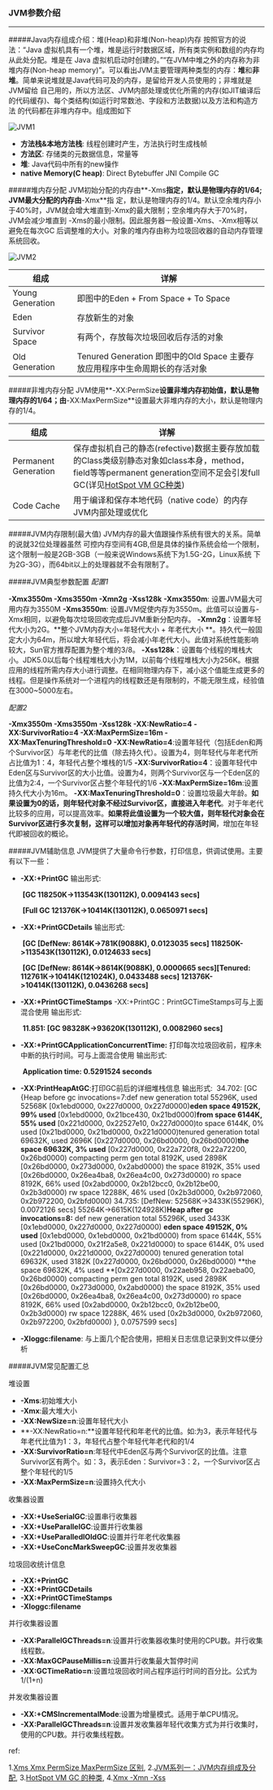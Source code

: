 ### JVM参数介绍

***

#####Java内存组成介绍：堆(Heap)和非堆(Non-heap)内存
按照官方的说法：“Java 虚拟机具有一个堆，堆是运行时数据区域，所有类实例和数组的内存均从此处分配。堆是在 Java 虚拟机启动时创建的。”“在JVM中堆之外的内存称为非堆内存(Non-heap memory)”。可以看出JVM主要管理两种类型的内存：**堆**和**非堆**。简单来说堆就是Java代码可及的内存，是留给开发人员使用的；非堆就是JVM留给 自己用的，所以方法区、JVM内部处理或优化所需的内存(如JIT编译后的代码缓存)、每个类结构(如运行时常数池、字段和方法数据)以及方法和构造方法 的代码都在非堆内存中。组成图如下

![JVM1](http://images.cnblogs.com/cnblogs_com/prayjourney/1041349/o_JVM1.jpg)

- **方法栈&本地方法栈**: 线程创建时产生，方法执行时生成栈帧
- **方法区**: 存储类的元数据信息，常量等
- **堆**: Java代码中所有的new操作
- **native Memory(C heap)**: Direct Bytebuffer JNI Compile GC



#####堆内存分配
JVM初始分配的内存由**-Xms**指定，默认是物理内存的1/64; JVM最大分配的内存由**-Xmx**指 定，默认是物理内存的1/4。默认空余堆内存小于40%时，JVM就会增大堆直到-Xmx的最大限制；空余堆内存大于70%时，JVM会减少堆直到 -Xms的最小限制。因此服务器一般设置-Xms、-Xmx相等以避免在每次GC 后调整堆的大小。对象的堆内存由称为垃圾回收器的自动内存管理系统回收。

![JVM2](http://images.cnblogs.com/cnblogs_com/prayjourney/1041349/o_JVM2.jpg)

| 组成               | 详解                                       |
| ---------------- | ---------------------------------------- |
| Young Generation | 即图中的Eden + From Space + To Space         |
| Eden             | 存放新生的对象                                  |
| Survivor Space   | 有两个，存放每次垃圾回收后存活的对象                       |
| Old Generation   | Tenured Generation 即图中的Old Space 主要存放应用程序中生命周期长的存活对象 |



#####非堆内存分配
JVM使用**-XX:PermSize**设置非堆内存初始值，默认是物理内存的1/64；由**-XX:MaxPermSize**设置最大非堆内存的大小，默认是物理内存的1/4。

| 组成                   | 详解                                       |
| -------------------- | ---------------------------------------- |
| Permanent Generation | 保存虚拟机自己的静态(refective)数据主要存放加载的Class类级别静态对象如class本身，method，field等等permanent generation空间不足会引发full GC(详见[HotSpot VM GC种类](http://www.cnblogs.com/redcreen/archive/2011/05/04/2037029.html)) |
| Code Cache           | 用于编译和保存本地代码（native code）的内存JVM内部处理或优化    |



#####JVM内存限制(最大值)
JVM内存的最大值跟操作系统有很大的关系。简单的说就32位处理器虽然 可控内存空间有4GB,但是具体的操作系统会给一个限制，这个限制一般是2GB-3GB（一般来说Windows系统下为1.5G-2G，Linux系统 下为2G-3G），而64bit以上的处理器就不会有限制了。



#####JVM典型参数配置
*配置1*

**-Xmx3550m  -Xms3550m -Xmn2g** **-Xss128k**
**-Xmx3550m**:  设置JVM最大可用内存为3550M
**-Xms3550m**:  设置JVM促使内存为3550m。此值可以设置与-Xmx相同，以避免每次垃圾回收完成后JVM重新分配内存。
**-Xmn2g**：设置年轻代大小为2G。**整个JVM内存大小=年轻代大小 + 年老代大小 **。持久代一般固定大小为64m，所以增大年轻代后，将会减小年老代大小。此值对系统性能影响较大，Sun官方推荐配置为整个堆的3/8。
**-Xss128k**：设置每个线程的堆栈大小。JDK5.0以后每个线程堆栈大小为1M，以前每个线程堆栈大小为256K。根据应用的线程所需内存大小进行调整。在相同物理内存下，减小这个值能生成更多的线程。但是操作系统对一个进程内的线程数还是有限制的，不能无限生成，经验值在3000~5000左右。

*配置2*

**-Xmx3550m -Xms3550m -Xss128k -XX:NewRatio=4 -XX:SurvivorRatio=4 -XX:MaxPermSize=16m -XX:MaxTenuringThreshold=0**
**-XX:NewRatio=4**:设置年轻代（包括Eden和两个Survivor区）与年老代的比值（除去持久代）。设置为4，则年轻代与年老代所占比值为1：4，年轻代占整个堆栈的1/5
**-XX:SurvivorRatio=4**：设置年轻代中Eden区与Survivor区的大小比值。设置为4，则两个Survivor区与一个Eden区的比值为2:4，一个Survivor区占整个年轻代的1/6
**-XX:MaxPermSize=16m**:设置持久代大小为16m。
**-XX:MaxTenuringThreshold=0**：设置垃圾最大年龄。**如果设置为0的话，则年轻代对象不经过Survivor区，直接进入年老代**。对于年老代比较多的应用，可以提高效率。**如果将此值设置为一个较大值，则年轻代对象会在Survivor区进行多次复制，这样可以增加对象再年轻代的存活时间**，增加在年轻代即被回收的概论。



#####JVM辅助信息
JVM提供了大量命令行参数，打印信息，供调试使用。主要有以下一些：
- **-XX:+PrintGC**
  输出形式:

  ​                 **[GC 118250K->113543K(130112K), 0.0094143 secs]**

  ​                 **[Full GC 121376K->10414K(130112K), 0.0650971 secs]**

- **-XX:+PrintGCDetails**
  输出形式:

  ​                 **[GC [DefNew: 8614K->781K(9088K), 0.0123035 secs] 118250K->113543K(130112K), 0.0124633 secs]**

  ​                 **[GC [DefNew: 8614K->8614K(9088K), 0.0000665 secs][Tenured: 112761K->10414K(121024K), 0.0433488 secs] 121376K->10414K(130112K), 0.0436268 secs]**

- **-XX:+PrintGCTimeStamps** -XX:+PrintGC：PrintGCTimeStamps可与上面混合使用
  输出形式:

  ​                 **11.851: [GC 98328K->93620K(130112K), 0.0082960 secs]**

- **-XX:+PrintGCApplicationConcurrentTime:** 打印每次垃圾回收前，程序未中断的执行时间。可与上面混合使用
  输出形式:

  ​                 **Application time: 0.5291524 seconds**

- **-XX:PrintHeapAtGC**:打印GC前后的详细堆栈信息
  输出形式:
  ​                 34.702: [GC {Heap before gc invocations=7:def new generation   total 55296K, used 52568K [0x1ebd0000, 0x227d0000, 0x227d0000)**eden space 49152K,  99% used** [0x1ebd0000, 0x21bce430, 0x21bd0000)**from space 6144K,  55% used** [0x221d0000, 0x22527e10, 0x227d0000)to   space 6144K,   0% used [0x21bd0000, 0x21bd0000, 0x221d0000)tenured generation   total 69632K, used 2696K [0x227d0000, 0x26bd0000, 0x26bd0000)**the space 69632K,   3% used** [0x227d0000, 0x22a720f8, 0x22a72200, 0x26bd0000) compacting perm gen  total 8192K, used 2898K [0x26bd0000, 0x273d0000, 0x2abd0000) the space 8192K,  35% used [0x26bd0000, 0x26ea4ba8, 0x26ea4c00, 0x273d0000)
  ro space 8192K,  66% used [0x2abd0000, 0x2b12bcc0, 0x2b12be00, 0x2b3d0000) rw space 12288K,  46% used [0x2b3d0000, 0x2b972060, 0x2b972200, 0x2bfd0000) 34.735: [DefNew: 52568K->3433K(55296K), 0.0072126 secs] 55264K->6615K(124928K)**Heap after gc invocations=8:** def new generation   total 55296K, used 3433K [0x1ebd0000, 0x227d0000, 0x227d0000) **eden space 49152K,   0% used** [0x1ebd0000, 0x1ebd0000, 0x21bd0000) from space 6144K,  55% used [0x21bd0000, 0x21f2a5e8, 0x221d0000) to   space 6144K,   0% used [0x221d0000, 0x221d0000, 0x227d0000) tenured generation   total 69632K, used 3182K [0x227d0000, 0x26bd0000, 0x26bd0000) **the space 69632K,   4% used **[0x227d0000, 0x22aeb958, 0x22aeba00, 0x26bd0000) compacting perm gen  total 8192K, used 2898K [0x26bd0000, 0x273d0000, 0x2abd0000) the space 8192K,  35% used [0x26bd0000, 0x26ea4ba8, 0x26ea4c00, 0x273d0000) ro space 8192K,  66% used [0x2abd0000, 0x2b12bcc0, 0x2b12be00, 0x2b3d0000) rw space 12288K,  46% used [0x2b3d0000, 0x2b972060, 0x2b972200, 0x2bfd0000)
  }, 0.0757599 secs]

- **-Xloggc:filename**:  与上面几个配合使用，把相关日志信息记录到文件以便分析



#####JVM常见配置汇总

堆设置
- **-Xms**:初始堆大小
- **-Xmx**:最大堆大小
- **-XX:NewSize=n**:设置年轻代大小
- **-XX:NewRatio=n:**设置年轻代和年老代的比值。如:为3，表示年轻代与年老代比值为1：3，年轻代占整个年轻代年老代和的1/4
- **-XX:SurvivorRatio=n**:年轻代中Eden区与两个Survivor区的比值。注意Survivor区有两个。如：3，表示Eden：Survivor=3：2，一个Survivor区占整个年轻代的1/5
- **-XX:MaxPermSize=n**:设置持久代大小

收集器设置
- **-XX:+UseSerialGC**:设置串行收集器
- **-XX:+UseParallelGC**:设置并行收集器
- **-XX:+UseParalledlOldGC**:设置并行年老代收集器
- **-XX:+UseConcMarkSweepGC**:设置并发收集器

垃圾回收统计信息
- **-XX:+PrintGC**
- **-XX:+PrintGCDetails**
- **-XX:+PrintGCTimeStamps**
- **-Xloggc:filename**

并行收集器设置
- **-XX:ParallelGCThreads=n**:设置并行收集器收集时使用的CPU数。并行收集线程数。
- **-XX:MaxGCPauseMillis=n**:设置并行收集最大暂停时间
- **-XX:GCTimeRatio=n**:设置垃圾回收时间占程序运行时间的百分比。公式为1/(1+n)

并发收集器设置
- **-XX:+CMSIncrementalMode**:设置为增量模式。适用于单CPU情况。
- **-XX:ParallelGCThreads=n**:设置并发收集器年轻代收集方式为并行收集时，使用的CPU数。并行收集线程数。



ref:

1.[Xms Xmx PermSize MaxPermSize 区别](http://www.cnblogs.com/mingforyou/archive/2012/03/03/2378143.html),  2.[JVM系列一：JVM内存组成及分配](http://www.cnblogs.com/redcreen/archive/2011/05/04/2036387.html),  3.[HotSpot VM GC 的种类](http://www.cnblogs.com/redcreen/archive/2011/05/04/2037029.html),  4.[Xmx -Xmn -Xss](http://unixboy.iteye.com/blog/174173)